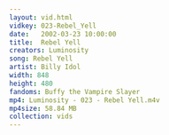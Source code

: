 ```yaml
---
layout: vid.html
vidkey: 023-Rebel_Yell
date:   2002-03-23 10:00:00
title:  Rebel Yell
creators: Luminosity
song: Rebel Yell
artist: Billy Idol
width: 848
height: 480
fandoms: Buffy the Vampire Slayer
mp4: Luminosity - 023 - Rebel Yell.m4v
mp4size: 58.84 MB
collection: vids
---
```


  <div>
  
  </div>
  
